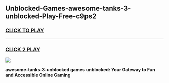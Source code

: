 
## Unblocked-Games-awesome-tanks-3-unblocked-Play-Free-c9ps2
<h3>
<a href="https://premium76.site?title=awesome-tanks-3-unblocked&ref=18A1">CLICK TO PLAY</a></h3>
<hr>

<h3>
<a href="https://premium76.site?title=awesome-tanks-3-unblocked&ref=18A1">CLICK 2 PLAY</a>
  
</h3>

<a href="https://premium76.site?title=awesome-tanks-3-unblocked&ref=18A1"><img src="https://clearcache.store/games.png"></a>


**awesome-tanks-3-unblocked games unblocked: Your Gateway to Fun and Accessible Online Gaming**
